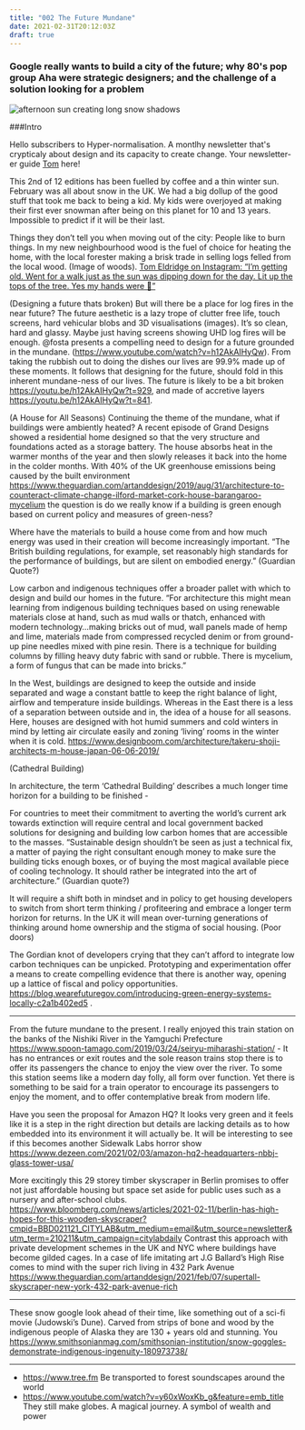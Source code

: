 ```yaml
---
title: "002 The Future Mundane"
date: 2021-02-31T20:12:03Z
draft: true
---
```


### Google really wants to build a city of the future; why 80's pop group Aha were strategic designers; and the challenge of a solution looking for a problem

![afternoon sun creating long snow shadows](/img/snowshadows.jpg)

###Intro

Hello subscribers to Hyper-normalisation. A montlhy newsletter that's crypticaly about design and its capacity to create change. Your newsletter-er guide [Tom](/about/what-i-do/) here!

This 2nd of 12 editions has been fuelled by coffee and a thin winter sun. February was all about snow in the UK. We had a big dollup of the good stuff that took me back to being a kid. My kids were overjoyed at making their first ever snowman after being on this planet for 10 and 13 years. Impossible to predict if it will be their last. 


 Things they don’t tell you when moving out of the city: People like to burn things. In my new neighbourhood wood is the fuel of choice for heating the home, with the local forester making a brisk trade in selling logs felled from the local wood.  (Image of woods). [Tom Eldridge on Instagram: “I’m getting old. Went for a walk just as the sun was dipping down for the day. Lit up the tops of the tree. Yes my hands were 🥶”](https://www.instagram.com/p/CLIBZ4BhcXk-voW9UbYfToylaBsxeaZ4k8S7-Q0/)

(Designing a future thats broken)
But will there be a place for log fires in the near future? The future aesthetic is a lazy trope of clutter free life, touch screens, hard vehicular blobs and 3D visualisations (images). It’s so clean, hard and glassy. Maybe just having screens showing UHD log fires will be enough. @fosta presents a compelling need to design for a future grounded in the mundane. (https://www.youtube.com/watch?v=h12AkAIHyQw). From taking the rubbish out to doing the dishes our lives are 99.9% made up of these moments. It follows that designing for the future, should fold in this inherent mundane-ness of our lives. The future is likely to be a bit broken https://youtu.be/h12AkAIHyQw?t=929, and made of accretive layers https://youtu.be/h12AkAIHyQw?t=841. 

(A House for All Seasons)
Continuing the theme of the mundane, what if buildings were ambiently heated? A recent episode of Grand Designs showed a residential home designed so that the very structure and foundations acted as a storage battery. The house absorbs heat in the warmer months of the year and then slowly releases it back into the home in the colder months. With 40% of the UK greenhouse emissions being caused by the built environment https://www.theguardian.com/artanddesign/2019/aug/31/architecture-to-counteract-climate-change-ilford-market-cork-house-barangaroo-mycelium the question is do we really know if a building is green enough based on current policy and measures of green-ness? 

 Where have the materials to build a house come from and how much energy was used in their creation will become increasingly important. 
“The British building regulations, for example, set reasonably high standards for the performance of buildings, but are silent on embodied energy.” (Guardian Quote?)  
 
 Low carbon and indigenous techniques offer a broader pallet with which to design and build our homes in the future.
 “For architecture this might mean learning from indigenous building techniques based on using renewable materials close at hand, such as mud walls or thatch, enhanced with modern technology…making bricks out of mud, wall panels made of hemp and lime, materials made from compressed recycled denim or from ground-up pine needles mixed with pine resin. There is a technique for building columns by filling heavy duty fabric with sand or rubble. There is mycelium, a form of fungus that can be made into bricks.”
  
In the West, buildings are designed to keep the outside and inside separated and wage a constant battle to keep the right balance of light, airflow and temperature inside buildings. Whereas in the East there is a less of a separation between outside and in, the idea of a house for all seasons. Here, houses are designed with hot humid summers and cold winters in mind by letting air circulate easily and zoning ‘living’ rooms in the winter when it is cold. https://www.designboom.com/architecture/takeru-shoji-architects-m-house-japan-06-06-2019/

(Cathedral Building)

In architecture, the term ‘Cathedral Building’ describes a much longer time horizon for a building to be finished -    

For countries to meet their commitment to averting the world’s current ark towards extinction will require central and local government backed solutions for designing and building low carbon homes that are accessible to the masses.  “Sustainable design shouldn’t be seen as just a technical fix, a matter of paying the right consultant enough money to make sure the building ticks enough boxes, or of buying the most magical available piece of cooling technology. It should rather be integrated into the art of architecture.”  (Guardian quote?)
 
It will require a shift both in mindset and in policy to get housing developers to switch from short term thinking / profiteering and embrace a longer term horizon for returns. In the UK it will mean over-turning generations of thinking around home ownership and the stigma of social housing. (Poor doors) 

The Gordian knot of developers crying that they can’t afford to integrate low carbon techniques can be unpicked. Prototyping and experimentation offer a means to create compelling evidence that there is another way, opening up a lattice of fiscal and policy opportunities. https://blog.wearefuturegov.com/introducing-green-energy-systems-locally-c2a1b402ed5 . 

- - - - 

From the future mundane to the present. I really enjoyed this train station on the banks of the Nishiki River in the Yamguchi Prefecture https://www.spoon-tamago.com/2019/03/24/seiryu-miharashi-station/ - It has no entrances or exit routes and the sole reason trains stop there is to offer its passengers the chance to enjoy the view over the river. To some this station seems like a modern day folly, all form over function. Yet there is something to be said for a train operator to encourage its passengers to enjoy the moment, and to offer contemplative break from modern life. 

Have you seen the proposal for Amazon HQ? It looks very green and it feels like it is a step in the right direction but details are lacking details as to how embedded into its environment it will actually be. It will be interesting to see if this becomes another Sidewalk Labs horror show https://www.dezeen.com/2021/02/03/amazon-hq2-headquarters-nbbj-glass-tower-usa/

More excitingly this 29 storey timber skyscraper in Berlin promises to offer not just affordable housing but space set aside for public uses such as a nursery and after-school clubs.  https://www.bloomberg.com/news/articles/2021-02-11/berlin-has-high-hopes-for-this-wooden-skyscraper?cmpid=BBD021121_CITYLAB&utm_medium=email&utm_source=newsletter&utm_term=210211&utm_campaign=citylabdaily Contrast this approach with private development schemes in the UK and NYC where buildings have become gilded cages. In a  case of life imitating art J.G Ballard’s High Rise comes to mind with the super rich living in 432 Park Avenue https://www.theguardian.com/artanddesign/2021/feb/07/supertall-skyscraper-new-york-432-park-avenue-rich

- - - -

These snow google look ahead of their time, like something out of a sci-fi movie (Judowski’s Dune). Carved from strips of bone and wood by the indigenous people of Alaska they are 130 + years old and stunning. You  https://www.smithsonianmag.com/smithsonian-institution/snow-goggles-demonstrate-indigenous-ingenuity-180973738/ 

- - - - 
- https://www.tree.fm Be transported to forest soundscapes around the world 
- https://www.youtube.com/watch?v=y60xWoxKb_g&feature=emb_title They still make globes. A magical journey. A symbol of wealth and power